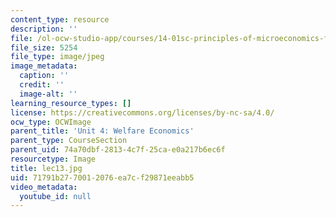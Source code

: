 ```yaml
---
content_type: resource
description: ''
file: /ol-ocw-studio-app/courses/14-01sc-principles-of-microeconomics-fall-2011/71791b2770012076ea7cf29871eeabb5_lec13.jpg
file_size: 5254
file_type: image/jpeg
image_metadata:
  caption: ''
  credit: ''
  image-alt: ''
learning_resource_types: []
license: https://creativecommons.org/licenses/by-nc-sa/4.0/
ocw_type: OCWImage
parent_title: 'Unit 4: Welfare Economics'
parent_type: CourseSection
parent_uid: 74a70dbf-2813-4c7f-25ca-e0a217b6ec6f
resourcetype: Image
title: lec13.jpg
uid: 71791b27-7001-2076-ea7c-f29871eeabb5
video_metadata:
  youtube_id: null
---
```

